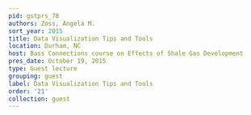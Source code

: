 ```yaml
---
pid: gstprs_78
authors: Zoss, Angela M.
sort_year: 2015
title: Data Visualization Tips and Tools
location: Durham, NC
host: Bass Connections course on Effects of Shale Gas Development
pres_date: October 19, 2015
type: Guest lecture
grouping: guest
label: Data Visualization Tips and Tools
order: '21'
collection: guest
---
```

